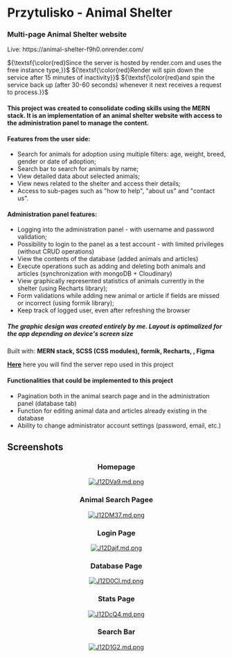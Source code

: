 <h1>Przytulisko - Animal Shelter</h1>
<h3>Multi-page Animal Shelter website</h3>
<p>Live: https://animal-shelter-f9h0.onrender.com/</p>


${\textsf{\color{red}Since the server is hosted by render.com and uses the free instance type,}}$
${\textsf{\color{red}Render will spin down the service after 15 minutes of inactivity}}$
${\textsf{\color{red}and spin the service back up (after 30-60 seconds) whenever it next receives a request to process.}}$

<h4>This project was created to consolidate coding skills using the MERN stack. It is an implementation of an animal shelter website with access to the administration panel to manage the content.</h4>

<h4>Features from the user side:</h4>
<ul>
<li>Search for animals for adoption using multiple filters: age, weight, breed, gender or date of adoption;</li>
<li>Search bar to search for animals by name;</li>
<li>View detailed data about selected animals;</li>
<li>View news related to the shelter and access their details;</li>
<li>Access to sub-pages such as "how to help", "about us" and "contact us".</li>
</ul>

<h4>Administration panel features:</h4>
  <ul>
<li>Logging into the administration panel - with username and password validation;</li>
<li>Possibility to login to the panel as a test account - with limited privileges (without CRUD operations)</li>
<li>View the contents of the database (added animals and articles)</li>
<li>Execute operations such as adding and deleting both animals and articles (synchronization with mongoDB + Cloudinary)</li>
<li>View graphically represented statistics of animals currently in the shelter (using Recharts library);</li>
<li>Form validations while adding new animal or article if fields are missed or incorrect (using formik library);</li>
<li>Keep track of logged user, even after refreshing the browser</li>
</ul>

<h5>The graphic design was created entirely by me. Layout is optimalized for the app depending on device's screen size</h5>

Built with:
<strong> MERN stack, SCSS (CSS modules), formik, Recharts, , Figma</strong>

<strong><a href="https://github.com/Lindllay/Animal-Shelter-Backend">Here<a/></strong> here you will find the server repo used in this project

<h4>Functionalities that could be implemented to this project</h4>
<ul>
  <li>Pagination both in the animal search page and in the administration panel (database tab)</li>
  <li>Function for editing animal data and articles already existing in the database</li>
  <li>Ability to change administrator account settings (password, email, etc.)</li>
</ul>


<h2>Screenshots</h2>

<div align="center">
<h3>Homepage</h3>
<a href="https://freeimage.host/i/J12DVa9"><img src="https://iili.io/J12DVa9.md.png" alt="J12DVa9.md.png" border="0"></a>
<h3>Animal Search Pagee</h3>
<a href="https://freeimage.host/i/J12DM37"><img src="https://iili.io/J12DM37.md.png" alt="J12DM37.md.png" border="0"></a><br>
<h3>Login Page</h3>
<a href="https://freeimage.host/i/J12Dajf"><img src="https://iili.io/J12Dajf.md.png" alt="J12Dajf.md.png" border="0"></a><br>
<h3>Database Page</h3>
<a href="https://freeimage.host/i/J12D0Cl"><img src="https://iili.io/J12D0Cl.md.png" alt="J12D0Cl.md.png" border="0"></a><br>
<h3>Stats Page</h3>
<a href="https://freeimage.host/i/J12DcQ4"><img src="https://iili.io/J12DcQ4.md.png" alt="J12DcQ4.md.png" border="0"></a><br>
<h3>Search Bar</h3>
<a href="https://freeimage.host/i/J12D1G2"><img src="https://iili.io/J12D1G2.md.png" alt="J12D1G2.md.png" border="0"></a><br>
</div>
